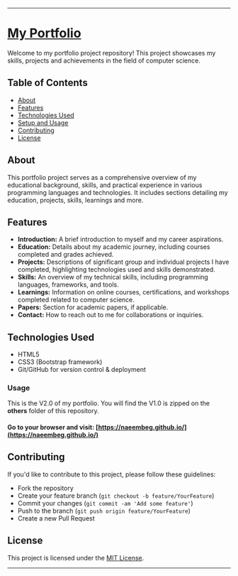 
---

# [My Portfolio](https://naeembeg.github.io/)

Welcome to my portfolio project repository! This project showcases my skills, projects and achievements in the field of computer science.

## Table of Contents

- [About](#about)
- [Features](#features)
- [Technologies Used](#technologies-used)
- [Setup and Usage](#setup-and-usage)
- [Contributing](#contributing)
- [License](#license)

## About

This portfolio project serves as a comprehensive overview of my educational background, skills, and practical experience in various programming languages and technologies. It includes sections detailing my education, projects, skills, learnings and more.

## Features

- **Introduction:** A brief introduction to myself and my career aspirations.
- **Education:** Details about my academic journey, including courses completed and grades achieved.
- **Projects:** Descriptions of significant group and individual projects I have completed, highlighting technologies used and skills demonstrated.
- **Skills:** An overview of my technical skills, including programming languages, frameworks, and tools.
- **Learnings:** Information on online courses, certifications, and workshops completed related to computer science.
- **Papers:** Section for academic papers, if applicable.
- **Contact:** How to reach out to me for collaborations or inquiries.

## Technologies Used

- HTML5
- CSS3 (Bootstrap framework)
- Git/GitHub for version control & deployment

### Usage

This is the V2.0 of my portfolio. You will find the V1.0 is zipped on the <strong>others</strong> folder of this repository.

#### Go to your browser and visit: [https://naeembeg.github.io/](https://naeembeg.github.io/)

## Contributing

If you'd like to contribute to this project, please follow these guidelines:
- Fork the repository
- Create your feature branch (`git checkout -b feature/YourFeature`)
- Commit your changes (`git commit -am 'Add some feature'`)
- Push to the branch (`git push origin feature/YourFeature`)
- Create a new Pull Request

## License

This project is licensed under the [MIT License](link-to-license).

---
